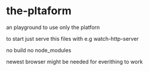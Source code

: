 # the-pltaform
an playground to use only the platforn

to start just serve this files with e.g watch-http-server

no build no node_modules

newest browser might be needed for everithing to work
